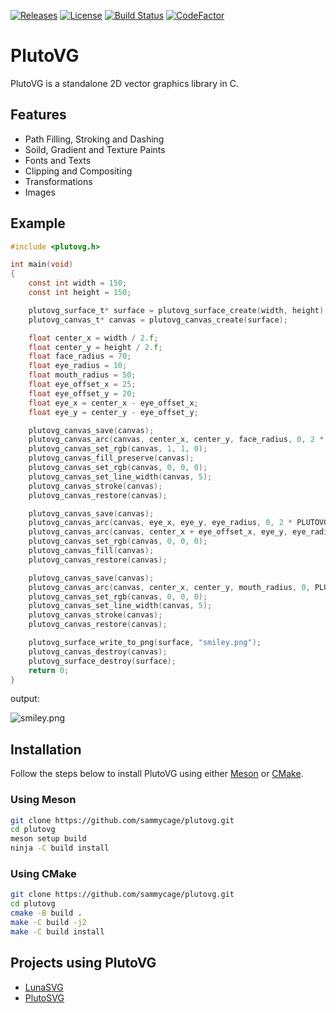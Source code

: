 [![Releases](https://img.shields.io/badge/Version-0.0.2-orange.svg)](https://github.com/sammycage/plutovg/releases)
[![License](https://img.shields.io/badge/License-MIT-blue.svg)](https://github.com/sammycage/plutovg/blob/main/LICENSE)
[![Build Status](https://github.com/sammycage/plutovg/actions/workflows/main.yml/badge.svg)](https://github.com/sammycage/plutovg/actions)
[![CodeFactor](https://www.codefactor.io/repository/github/sammycage/plutovg/badge)](https://www.codefactor.io/repository/github/sammycage/plutovg)

# PlutoVG
PlutoVG is a standalone 2D vector graphics library in C.

## Features
- Path Filling, Stroking and Dashing
- Soild, Gradient and Texture Paints
- Fonts and Texts
- Clipping and Compositing
- Transformations
- Images

## Example
```c
#include <plutovg.h>

int main(void)
{
    const int width = 150;
    const int height = 150;

    plutovg_surface_t* surface = plutovg_surface_create(width, height);
    plutovg_canvas_t* canvas = plutovg_canvas_create(surface);

    float center_x = width / 2.f;
    float center_y = height / 2.f;
    float face_radius = 70;
    float eye_radius = 10;
    float mouth_radius = 50;
    float eye_offset_x = 25;
    float eye_offset_y = 20;
    float eye_x = center_x - eye_offset_x;
    float eye_y = center_y - eye_offset_y;

    plutovg_canvas_save(canvas);
    plutovg_canvas_arc(canvas, center_x, center_y, face_radius, 0, 2 * PLUTOVG_PI, 0);
    plutovg_canvas_set_rgb(canvas, 1, 1, 0);
    plutovg_canvas_fill_preserve(canvas);
    plutovg_canvas_set_rgb(canvas, 0, 0, 0);
    plutovg_canvas_set_line_width(canvas, 5);
    plutovg_canvas_stroke(canvas);
    plutovg_canvas_restore(canvas);

    plutovg_canvas_save(canvas);
    plutovg_canvas_arc(canvas, eye_x, eye_y, eye_radius, 0, 2 * PLUTOVG_PI, 0);
    plutovg_canvas_arc(canvas, center_x + eye_offset_x, eye_y, eye_radius, 0, 2 * PLUTOVG_PI, 0);
    plutovg_canvas_set_rgb(canvas, 0, 0, 0);
    plutovg_canvas_fill(canvas);
    plutovg_canvas_restore(canvas);

    plutovg_canvas_save(canvas);
    plutovg_canvas_arc(canvas, center_x, center_y, mouth_radius, 0, PLUTOVG_PI, 0);
    plutovg_canvas_set_rgb(canvas, 0, 0, 0);
    plutovg_canvas_set_line_width(canvas, 5);
    plutovg_canvas_stroke(canvas);
    plutovg_canvas_restore(canvas);

    plutovg_surface_write_to_png(surface, "smiley.png");
    plutovg_canvas_destroy(canvas);
    plutovg_surface_destroy(surface);
    return 0;
}
```

output:

![smiley.png](smiley.png)

## Installation

Follow the steps below to install PlutoVG using either [Meson](https://mesonbuild.com/) or [CMake](https://cmake.org/).

### Using Meson

```bash
git clone https://github.com/sammycage/plutovg.git
cd plutovg
meson setup build
ninja -C build install
```

### Using CMake

```bash
git clone https://github.com/sammycage/plutovg.git
cd plutovg
cmake -B build .
make -C build -j2
make -C build install
```

## Projects using PlutoVG
- [LunaSVG](https://github.com/sammycage/lunasvg)
- [PlutoSVG](https://github.com/sammycage/plutosvg)
